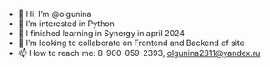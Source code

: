 - 👋 Hi, I’m @olgunina
- 👀 I’m interested in Python
- 🌱 I finished learning in Synergy in april 2024
- 💞️ I’m looking to collaborate on Frontend and Backend of site
- 📫 How to reach me: 8-900-059-2393, olgunina2811@yandex.ru

<!---
olgunina/olgunina is a ✨ special ✨ repository because its `README.md` (this file) appears on your GitHub profile.
You can click the Preview link to take a look at your changes.
--->
